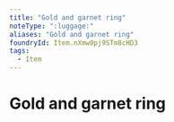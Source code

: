 ```yaml
---
title: "Gold and garnet ring"
noteType: ":luggage:"
aliases: "Gold and garnet ring"
foundryId: Item.nXmw0pj9STm8cHD3
tags:
  - Item
---
```


# Gold and garnet ring
